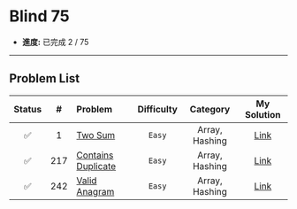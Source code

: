 # Blind 75 

- **進度:** 已完成 2 / 75

---

## Problem List

| Status | # | Problem | Difficulty | Category | My Solution |
|:---:|:---:|:---|:---:|:---:|:---:|
| ✅ | 1 | [Two Sum](https://leetcode.com/problems/two-sum/) | `Easy` | Array, Hashing | [Link](./../problems/0001-two-sum/) |
| ✅ | 217 | [Contains Duplicate](https://leetcode.com/problems/contains-duplicate/) | `Easy` | Array, Hashing | [Link](./../problems/0217-contains-duplicate/) |
| ✅ | 242 | [Valid Anagram](https://leetcode.com/problems/valid-anagram/) | `Easy` | Array, Hashing | [Link](./../problems/0242-valid-anagram/) |